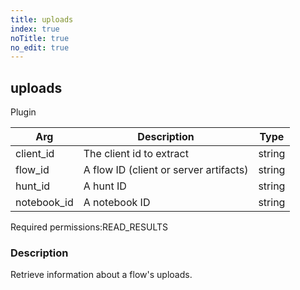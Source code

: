 ```yaml
---
title: uploads
index: true
noTitle: true
no_edit: true
---
```




<div class="vql_item"></div>


## uploads
<span class='vql_type label label-warning pull-right page-header'>Plugin</span>



<div class="vqlargs"></div>

Arg | Description | Type
----|-------------|-----
client_id|The client id to extract|string
flow_id|A flow ID (client or server artifacts)|string
hunt_id|A hunt ID|string
notebook_id|A notebook ID|string

<span class="permission_list vql_type">Required permissions:</span><span class="permission_list linkcolour label label-important">READ_RESULTS</span>

### Description

Retrieve information about a flow's uploads.

